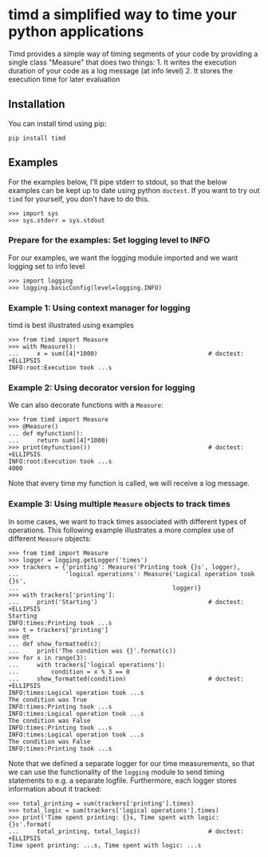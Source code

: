 # timd a simplified way to time your python applications

Timd provides a simple way of timing segments of your code by providing a single
class "Measure" that does two things:
    1. It writes the execution duration of your code as a log message (at info
        level)
    2. It stores the execution time for later evaluation


## Installation

You can install timd using pip:

    pip install timd


## Examples

For the examples below, I'll pipe stderr to stdout, so that the below examples
can be kept up to date using python `doctest`. If you want to try out `timd`
for yourself, you don't have to do this.

    >>> import sys
    >>> sys.stderr = sys.stdout

### Prepare for the examples: Set logging level to INFO

For our examples, we want the logging module imported and we want logging set
to info level

    >>> import logging
    >>> logging.basicConfig(level=logging.INFO)

### Example 1: Using context manager for logging

timd is best illustrated using examples

    >>> from timd import Measure
    >>> with Measure():
    ...     x = sum([4]*1000)                               # doctest: +ELLIPSIS
    INFO:root:Execution took ...s


### Example 2: Using decorator version for logging

We can also decorate functions with a `Measure`:

    >>> from timd import Measure
    >>> @Measure()
    ... def myfunction():
    ...     return sum([4]*1000)
    >>> print(myfunction())                                 # doctest: +ELLIPSIS
    INFO:root:Execution took ...s
    4000

Note that every time my function is called, we will receive a log message.


### Example 3: Using multiple `Measure` objects to track times

In some cases, we want to track times associated with different types of
operations. This following example illustrates a more complex use of
different `Measure` objects:

    >>> from timd import Measure
    >>> logger = logging.getLogger('times')
    >>> trackers = {'printing': Measure('Printing took {}s', logger),
    ...             'logical operations': Measure('Logical operation took {}s',
    ...                                           logger)}
    >>> with trackers['printing']:
    ...     print('Starting')                               # doctest: +ELLIPSIS
    Starting
    INFO:times:Printing took ...s
    >>> t = trackers['printing']
    >>> @t
    ... def show_formatted(c):
    ...     print('The condition was {}'.format(c))
    >>> for x in range(3):
    ...     with trackers['logical operations']:
    ...         condition = x % 3 == 0
    ...     show_formatted(condition)                       # doctest: +ELLIPSIS
    INFO:times:Logical operation took ...s
    The condition was True
    INFO:times:Printing took ...s
    INFO:times:Logical operation took ...s
    The condition was False
    INFO:times:Printing took ...s
    INFO:times:Logical operation took ...s
    The condition was False
    INFO:times:Printing took ...s

Note that we defined a separate logger for our time measurements, so that we can
use the functionality of the `logging` module to send timing statements to e.g.
a separate logfile. Furthermore, each logger stores information about it
tracked:

    >>> total_printing = sum(trackers['printing'].times)
    >>> total_logic = sum(trackers['logical operations'].times)
    >>> print('Time spent printing: {}s, Time spent with logic: {}s'.format(
    ...     total_printing, total_logic))                   # doctest: +ELLIPSIS
    Time spent printing: ...s, Time spent with logic: ...s
